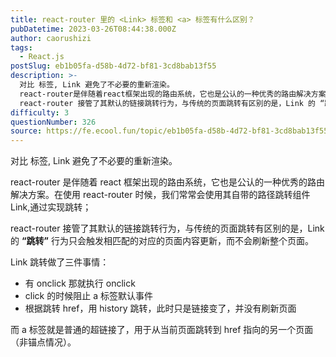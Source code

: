 ```yaml
---
title: react-router 里的 <Link> 标签和 <a> 标签有什么区别？
pubDatetime: 2023-03-26T08:44:38.000Z
author: caorushizi
tags:
  - React.js
postSlug: eb1b05fa-d58b-4d72-bf81-3cd8bab13f55
description: >-
  对比 标签, Link 避免了不必要的重新渲染。
  react-router是伴随着react框架出现的路由系统，它也是公认的一种优秀的路由解决方案。在使用react-router时候，我们常常会使用其自带的路径跳转组件Link,通过实现跳转；
  react-router 接管了其默认的链接跳转行为，与传统的页面跳转有区别的是，Link 的 “跳转” 行为只会触发相匹配的对应的页面内容更新，而不会刷新
difficulty: 3
questionNumber: 326
source: https://fe.ecool.fun/topic/eb1b05fa-d58b-4d72-bf81-3cd8bab13f55
---
```


对比 <a> 标签, Link 避免了不必要的重新渲染。

react-router 是伴随着 react 框架出现的路由系统，它也是公认的一种优秀的路由解决方案。在使用 react-router 时候，我们常常会使用其自带的路径跳转组件 Link,通过实现跳转；

react-router 接管了其默认的链接跳转行为，与传统的页面跳转有区别的是，Link 的 **“跳转”** 行为只会触发相匹配的对应的页面内容更新，而不会刷新整个页面。

Link 跳转做了三件事情：

- 有 onclick 那就执行 onclick
- click 的时候阻止 a 标签默认事件
- 根据跳转 href，用 history 跳转，此时只是链接变了，并没有刷新页面

而 a 标签就是普通的超链接了，用于从当前页面跳转到 href 指向的另一个页面（非锚点情况）。
